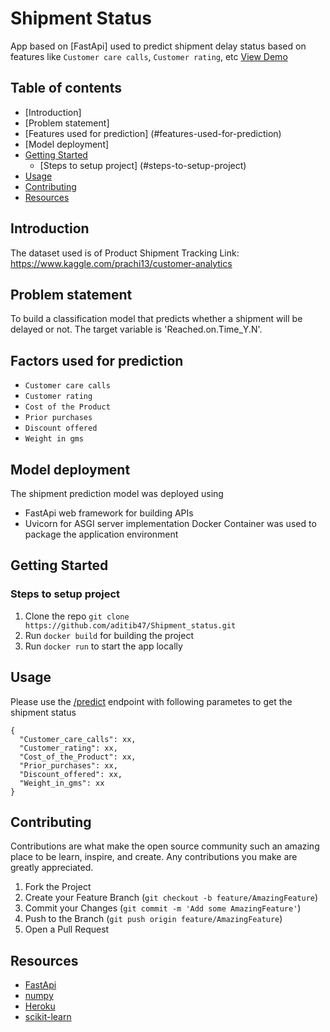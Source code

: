 # Shipment Status
App based on [FastApi] used to predict shipment delay status based on features like `Customer care calls`, `Customer rating`, etc
[View Demo](https://shipment-status-prediction.herokuapp.com/docs#/default/home__get)


## Table of contents
* [Introduction]
* [Problem statement]
* [Features used for prediction]     (#features-used-for-prediction)
* [Model deployment]
* [Getting Started](#getting-started)
    * [Steps to setup project]     (#steps-to-setup-project)
* [Usage](#usage)
* [Contributing](#contributing)
* [Resources](#resources)

## Introduction
The dataset used is of Product Shipment Tracking
Link: https://www.kaggle.com/prachi13/customer-analytics

## Problem statement
To build a classification model that predicts whether a shipment will be delayed or not. The target variable is 'Reached.on.Time_Y.N'.

## Factors used for prediction
* `Customer care calls`
* `Customer rating`
* `Cost of the Product`
* `Prior purchases`
* `Discount offered`
* `Weight in gms`

## Model deployment 
The shipment prediction model was deployed using 
* FastApi web framework for building APIs 
* Uvicorn for ASGI server implementation
Docker Container was used to package the application environment 

## Getting Started

### Steps to setup project
1. Clone the repo
`git clone https://github.com/aditib47/Shipment_status.git`
2. Run `docker build` for building the project
3. Run `docker run` to start the app locally

## Usage
Please use the [/predict](https://shipment-status-prediction.herokuapp.com/docs#/default/predict_shipment_predict_post) endpoint with following parametes to get the shipment status

```
{
  "Customer_care_calls": xx,
  "Customer_rating": xx,
  "Cost_of_the_Product": xx,
  "Prior_purchases": xx,
  "Discount_offered": xx,
  "Weight_in_gms": xx
}
```

## Contributing
Contributions are what make the open source community such an amazing place to be learn, inspire, and create. Any contributions you make are greatly appreciated.

1. Fork the Project
2. Create your Feature Branch (`git checkout -b feature/AmazingFeature`)
3. Commit your Changes (`git commit -m 'Add some AmazingFeature'`)
4. Push to the Branch (`git push origin feature/AmazingFeature`)
5. Open a Pull Request


## Resources
* [FastApi](https://fastapi.tiangolo.com/)
* [numpy](https://numpy.org/)
* [Heroku](https://www.heroku.com/)
* [scikit-learn](https://scikit-learn.org/stable/)
